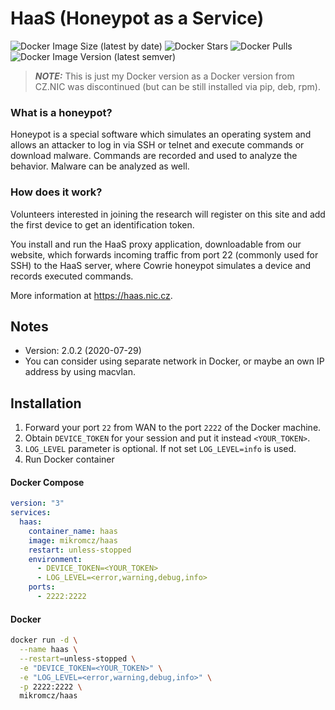 # HaaS (Honeypot as a Service)

![Docker Image Size (latest by date)](https://img.shields.io/docker/image-size/mikromcz/haas?style=flat-square)
![Docker Stars](https://img.shields.io/docker/stars/mikromcz/haas?style=flat-square)
![Docker Pulls](https://img.shields.io/docker/pulls/mikromcz/haas?style=flat-square)
![Docker Image Version (latest semver)](https://img.shields.io/docker/v/mikromcz/haas?style=flat-square)

> **_NOTE:_**  This is just my Docker version as a Docker version from CZ.NIC was discontinued (but can be still installed via pip, deb, rpm).

### What is a honeypot?
Honeypot is a special software which simulates an operating system and allows an attacker to log in via SSH or telnet and execute commands or download malware. Commands are recorded and used to analyze the behavior. Malware can be analyzed as well.

### How does it work?
Volunteers interested in joining the research will register on this site and add the first device to get an identification token.

You install and run the HaaS proxy application, downloadable from our website, which forwards incoming traffic from port 22 (commonly used for SSH) to the HaaS server, where Cowrie honeypot simulates a device and records executed commands.

More information at https://haas.nic.cz.

## Notes

- Version: 2.0.2 (2020-07-29)
- You can consider using separate network in Docker, or maybe an own IP address by using macvlan.

## Installation

1. Forward your port `22` from WAN to the port `2222` of the Docker machine.
2. Obtain `DEVICE_TOKEN` for your session and put it instead `<YOUR_TOKEN>`.
3. `LOG_LEVEL` parameter is optional. If not set `LOG_LEVEL=info` is used.
4. Run Docker container

#### **Docker Compose**
```yaml
version: "3"
services:
  haas:
    container_name: haas
    image: mikromcz/haas
    restart: unless-stopped
    environment:
      - DEVICE_TOKEN=<YOUR_TOKEN>
      - LOG_LEVEL=<error,warning,debug,info>
    ports:
      - 2222:2222
```
#### **Docker**
```bash
docker run -d \
  --name haas \
  --restart=unless-stopped \
  -e "DEVICE_TOKEN=<YOUR_TOKEN>" \
  -e "LOG_LEVEL=<error,warning,debug,info>" \
  -p 2222:2222 \
  mikromcz/haas
```
